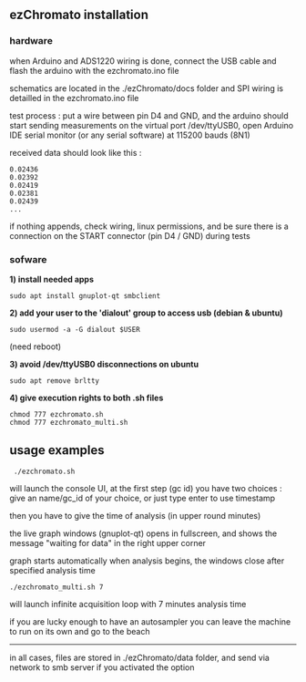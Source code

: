 ## ezChromato installation

### hardware

when Arduino and ADS1220 wiring is done, connect the USB cable and flash the arduino with the ezchromato.ino file

schematics are located in the ./ezChromato/docs folder and SPI wiring is detailled in the ezchromato.ino file

test process : put a wire between pin D4 and GND, and the arduino should start sending measurements on the virtual port /dev/ttyUSB0, open Arduino IDE serial monitor (or any serial software) at 115200 bauds (8N1)

received data should look like this :

```
0.02436
0.02392
0.02419
0.02381
0.02439
...
```

if nothing appends, check wiring, linux permissions, and be sure there is a connection on the START connector (pin D4 / GND) during tests

### sofware

**1) install needed apps**
```
sudo apt install gnuplot-qt smbclient
```
**2) add your user to the 'dialout' group to access usb (debian & ubuntu)**
```
sudo usermod -a -G dialout $USER
```
(need reboot)

**3) avoid /dev/ttyUSB0 disconnections on ubuntu**
```
sudo apt remove brltty
```
**4) give execution rights to both .sh files**
```
chmod 777 ezchromato.sh
chmod 777 ezchromato_multi.sh
```
## usage examples
```
 ./ezchromato.sh
 ```
will launch the console UI, at the first step (gc id) you have two choices :
give an name/gc_id of your choice, or just type enter to use timestamp 

then you have to give the time of analysis (in upper round minutes)

the live graph windows (gnuplot-qt) opens in fullscreen, and shows the message "waiting for data" in the right upper corner

graph starts automatically when analysis begins, the windows close after specified analysis time


```
./ezchromato_multi.sh 7
```
will launch infinite acquisition loop with 7 minutes analysis time

if you are lucky enough to have an autosampler you can leave the machine to run on its own and go to the beach

---

in all cases, files are stored in ./ezChromato/data folder, and send via network to smb server if you activated the option
